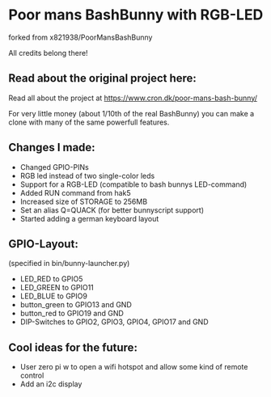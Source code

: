 # Poor mans BashBunny with RGB-LED

forked from x821938/PoorMansBashBunny

All credits belong there!

## Read about the original project here:

Read all about the project at https://www.cron.dk/poor-mans-bash-bunny/

For very little money (about 1/10th of the real BashBunny) you can make a clone with many of the same powerfull features.

## Changes I made:
- Changed GPIO-PINs
- RGB led instead of two single-color leds
- Support for a RGB-LED (compatible to bash bunnys LED-command)
- Added RUN command from hak5
- Increased size of STORAGE to 256MB
- Set an alias Q=QUACK (for better bunnyscript support)
- Started adding a german keyboard layout

## GPIO-Layout:
(specified in bin/bunny-launcher.py)
- LED_RED to GPIO5
- LED_GREEN to GPIO11
- LED_BLUE to GPIO9
- button_green to GPIO13 and GND
- button_red to GPIO19 and GND
- DIP-Switches to GPIO2, GPIO3, GPIO4, GPIO17 and GND

## Cool ideas for the future:
- User zero pi w to open a wifi hotspot and allow some kind of remote control
- Add an i2c display
